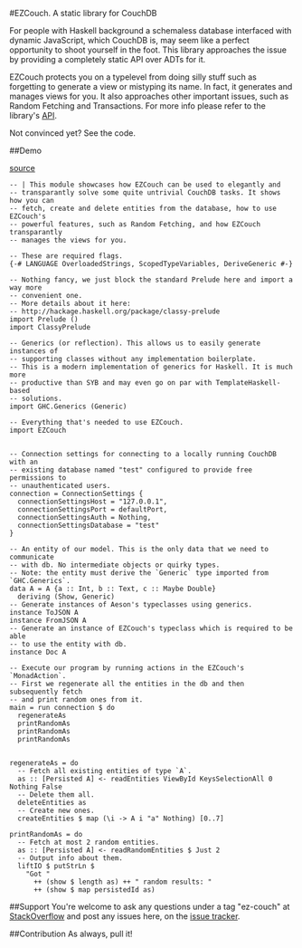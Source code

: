 #EZCouch. A static library for CouchDB

For people with Haskell background a schemaless database interfaced with dynamic JavaScript, which CouchDB is, may seem like a perfect opportunity to shoot yourself in the foot. This library approaches the issue by providing a completely static API over ADTs for it. 

EZCouch protects you on a typelevel from doing silly stuff such as forgetting to generate a view or mistyping its name. In fact, it generates and manages views for you. It also approaches other important issues, such as Random Fetching and Transactions. For more info please refer to the library's [API](http://hackage.haskell.org/package/ez-couch).

Not convinced yet? See the code.

##Demo

[source](src/RandomDemo.hs)

    -- | This module showcases how EZCouch can be used to elegantly and 
    -- transparantly solve some quite untrivial CouchDB tasks. It shows how you can 
    -- fetch, create and delete entities from the database, how to use EZCouch's 
    -- powerful features, such as Random Fetching, and how EZCouch transparantly 
    -- manages the views for you.

    -- These are required flags.
    {-# LANGUAGE OverloadedStrings, ScopedTypeVariables, DeriveGeneric #-}

    -- Nothing fancy, we just block the standard Prelude here and import a way more 
    -- convenient one. 
    -- More details about it here: 
    -- http://hackage.haskell.org/package/classy-prelude
    import Prelude ()
    import ClassyPrelude

    -- Generics (or reflection). This allows us to easily generate instances of 
    -- supporting classes without any implementation boilerplate.
    -- This is a modern implementation of generics for Haskell. It is much more 
    -- productive than SYB and may even go on par with TemplateHaskell-based 
    -- solutions.
    import GHC.Generics (Generic)

    -- Everything that's needed to use EZCouch.
    import EZCouch


    -- Connection settings for connecting to a locally running CouchDB with an
    -- existing database named "test" configured to provide free permissions to 
    -- unauthenticated users.
    connection = ConnectionSettings {
      connectionSettingsHost = "127.0.0.1",
      connectionSettingsPort = defaultPort,
      connectionSettingsAuth = Nothing,
      connectionSettingsDatabase = "test"
    }

    -- An entity of our model. This is the only data that we need to communicate
    -- with db. No intermediate objects or quirky types.
    -- Note: the entity must derive the `Generic` type imported from `GHC.Generics`.
    data A = A {a :: Int, b :: Text, c :: Maybe Double}
      deriving (Show, Generic)
    -- Generate instances of Aeson's typeclasses using generics.
    instance ToJSON A
    instance FromJSON A
    -- Generate an instance of EZCouch's typeclass which is required to be able
    -- to use the entity with db.
    instance Doc A

    -- Execute our program by running actions in the EZCouch's `MonadAction`.
    -- First we regenerate all the entities in the db and then subsequently fetch
    -- and print random ones from it.
    main = run connection $ do
      regenerateAs
      printRandomAs
      printRandomAs
      printRandomAs


    regenerateAs = do
      -- Fetch all existing entities of type `A`.
      as :: [Persisted A] <- readEntities ViewById KeysSelectionAll 0 Nothing False
      -- Delete them all.
      deleteEntities as
      -- Create new ones.
      createEntities $ map (\i -> A i "a" Nothing) [0..7]

    printRandomAs = do
      -- Fetch at most 2 random entities.
      as :: [Persisted A] <- readRandomEntities $ Just 2
      -- Output info about them.
      liftIO $ putStrLn $ 
        "Got " 
          ++ (show $ length as) ++ " random results: " 
          ++ (show $ map persistedId as)

##Support
You're welcome to ask any questions under a tag "ez-couch" at [StackOverflow](http://stackoverflow.com/questions/tagged/ez-couch) and post any issues here, on the [issue tracker](https://github.com/nikita-volkov/ez-couch/issues).

##Contribution
As always, pull it!
